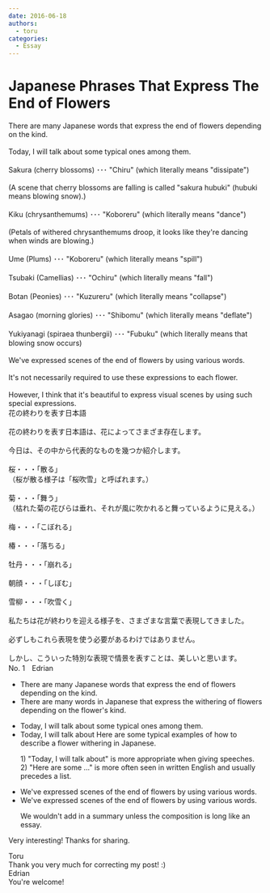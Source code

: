 ```yaml
---
date: 2016-06-18
authors:
  - toru
categories:
  - Essay
---
```


<h1 id="subject_show">Japanese Phrases That Express The End of Flowers</h1>
<div class="date" hidden>Jun 18, 2016 17:58</div>
<div id="post"><div id="body_show_ori">
There are many Japanese words that express the end of flowers depending on the kind.<br/><br/>Today, I will talk about some typical ones among them.<br/><br/>Sakura (cherry blossoms) ･･･ "Chiru" (which literally means "dissipate")<br/><br/>(A scene that cherry blossoms are falling is called "sakura hubuki" (hubuki means blowing snow).)<br/><br/>Kiku (chrysanthemums) ･･･ "Koboreru" (which literally means "dance")<br/><br/>(Petals of withered chrysanthemums droop, it looks like they're dancing when winds are blowing.)<br/><br/>Ume (Plums) ･･･ "Koboreru" (which literally means "spill")<br/><br/>Tsubaki (Camellias) ･･･ "Ochiru" (which literally means "fall")<br/><br/>Botan (Peonies) ･･･ "Kuzureru" (which literally means "collapse")<br/><br/>Asagao (morning glories) ･･･ "Shibomu" (which literally means "deflate")<br/><br/>Yukiyanagi (spiraea thunbergii) ･･･ "Fubuku" (which literally means that blowing snow occurs)<br/><br/>We've expressed scenes of the end of flowers by using various words.<br/><br/>It's not necessarily required to use these expressions to each flower.<br/><br/>However, I think that it's beautiful to express visual scenes by using such special expressions.
</div></div>

<!-- more -->

<div id="post_ja"><div id="body_show_mo">
花の終わりを表す日本語<br/><br/>花の終わりを表す日本語は、花によってさまざま存在します。<br/><br/>今日は、その中から代表的なものを幾つか紹介します。<br/><br/>桜・・・「散る」<br/>（桜が散る様子は「桜吹雪」と呼ばれます。）<br/><br/>菊・・・「舞う」<br/>（枯れた菊の花びらは垂れ、それが風に吹かれると舞っているように見える。）<br/><br/>梅・・・「こぼれる」<br/><br/>椿・・・「落ちる」<br/><br/>牡丹・・・「崩れる」<br/><br/>朝顔・・・「しぼむ」<br/><br/>雪柳・・・「吹雪く」<br/><br/>私たちは花が終わりを迎える様子を、さまざまな言葉で表現してきました。<br/><br/>必ずしもこれら表現を使う必要があるわけではありません。<br/><br/>しかし、こういった特別な表現で情景を表すことは、美しいと思います。
</div></div>
<div id="block"><div class="first_name"> No. 1　<span class="just_name">Edrian</span></div><div id="block2">
<ul class="correction_field">
<li class="incorrect">There are many Japanese words that express the end of flowers depending on the kind.</li>
<li class="corrected correct">
There are many words<span class="f_blue"> in Japanese</span> that express the <span class="f_blue">withering of</span> flowers depending on <span class="f_blue">the flower's</span> kind.
</li>
</ul>
<ul class="correction_field">
<li class="incorrect">Today, I will talk about some typical ones among them.</li>
<li class="corrected correct">
<span class="sline"><span class="f_red">Today, I will talk about</span></span> <span class="f_blue">Here are</span> <span class="f_blue">some typical examples of how to describe a flower withering in Japanese.</span>
<p class="correction_comment">1) "Today, I will talk about" is more appropriate when giving speeches. 2) "Here are some ..." is more often seen in written English and usually precedes a list.</p>
</li>
</ul>
<ul class="correction_field">
<li class="incorrect">We've expressed scenes of the end of flowers by using various words.</li>
<li class="corrected correct">
<span class="f_gray">We've expressed scenes of the end of flowers by using various words.</span>
<p class="correction_comment">We wouldn't add in a summary unless the composition is long like an essay.</p>
</li>
</ul>
<p class="comment_small">
 Very interesting! Thanks for sharing.
</p>

</div><div class="name"><span class="just_name">Toru</span><br>
Thank you very much for correcting my post! :)
</div>
<div class="name"><span class="just_name">Edrian</span><br>
You're welcome!
</div>
</div>
